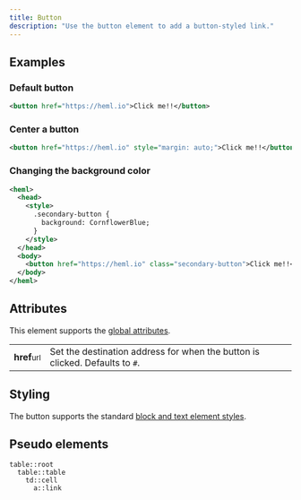 ```yaml
---
title: Button
description: "Use the button element to add a button-styled link."
---
```



## Examples

### Default button

```xml
<button href="https://heml.io">Click me!!</button>
```

### Center a button

```xml
<button href="https://heml.io" style="margin: auto;">Click me!!</button>
```


### Changing the background color

```xml
<heml>
  <head>
    <style>
      .secondary-button {
        background: CornflowerBlue;
      }
    </style>
  </head>
  <body>
    <button href="https://heml.io" class="secondary-button">Click me!!</button>
  </body>
</heml>
```


## Attributes

This element supports the [global attributes](/elements/overview#global-attributes).

<div class="attributes-table">

| | |
| --- | --- |
| **href**<small>url</small> | Set the destination address for when the button is clicked. Defaults to `#`. |

</div>

## Styling

The button supports the standard [block and text element styles](/docs/styling/using-css#block-elements).

## Pseudo elements

```
table::root
  table::table
    td::cell
      a::link
```
